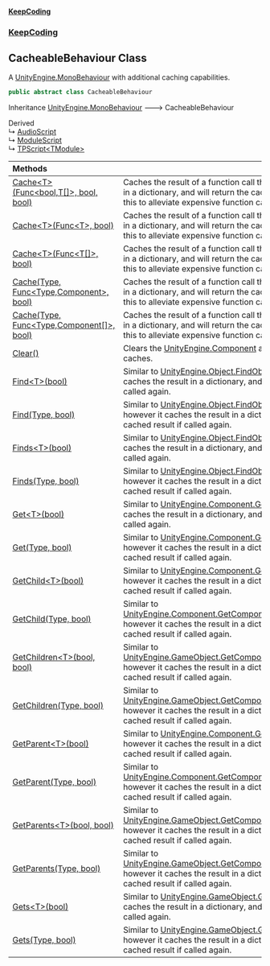 #### [KeepCoding](index.md 'index')
### [KeepCoding](KeepCoding.md 'KeepCoding')
## CacheableBehaviour Class
A [UnityEngine.MonoBehaviour](https://docs.microsoft.com/en-us/dotnet/api/UnityEngine.MonoBehaviour 'UnityEngine.MonoBehaviour') with additional caching capabilities.   
```csharp
public abstract class CacheableBehaviour
```

Inheritance [UnityEngine.MonoBehaviour](https://docs.microsoft.com/en-us/dotnet/api/UnityEngine.MonoBehaviour 'UnityEngine.MonoBehaviour') &#129106; CacheableBehaviour  

Derived  
&#8627; [AudioScript](AudioScript.md 'AudioScript')  
&#8627; [ModuleScript](KeepCoding_ModuleScript.md 'KeepCoding.ModuleScript')  
&#8627; [TPScript&lt;TModule&gt;](KeepCoding_TPScript_TModule_.md 'KeepCoding.TPScript&lt;TModule&gt;')  

| Methods | |
| :--- | :--- |
| [Cache&lt;T&gt;(Func&lt;bool,T[]&gt;, bool, bool)](KeepCoding_CacheableBehaviour_Cache_T_(System_Func_bool_T____bool_bool).md 'KeepCoding.CacheableBehaviour.Cache&lt;T&gt;(System.Func&lt;bool,T[]&gt;, bool, bool)') | Caches the result of a function call that returns a component array in a dictionary, and will return the cached result if called again. Use this to alleviate expensive function calls.<br/> |
| [Cache&lt;T&gt;(Func&lt;T&gt;, bool)](KeepCoding_CacheableBehaviour_Cache_T_(System_Func_T__bool).md 'KeepCoding.CacheableBehaviour.Cache&lt;T&gt;(System.Func&lt;T&gt;, bool)') | Caches the result of a function call that returns a component array in a dictionary, and will return the cached result if called again. Use this to alleviate expensive function calls.<br/> |
| [Cache&lt;T&gt;(Func&lt;T[]&gt;, bool)](KeepCoding_CacheableBehaviour_Cache_T_(System_Func_T____bool).md 'KeepCoding.CacheableBehaviour.Cache&lt;T&gt;(System.Func&lt;T[]&gt;, bool)') | Caches the result of a function call that returns a component array in a dictionary, and will return the cached result if called again. Use this to alleviate expensive function calls.<br/> |
| [Cache(Type, Func&lt;Type,Component&gt;, bool)](KeepCoding_CacheableBehaviour_Cache(System_Type_System_Func_System_Type_Component__bool).md 'KeepCoding.CacheableBehaviour.Cache(System.Type, System.Func&lt;System.Type,Component&gt;, bool)') | Caches the result of a function call that returns a component array in a dictionary, and will return the cached result if called again. Use this to alleviate expensive function calls.<br/> |
| [Cache(Type, Func&lt;Type,Component[]&gt;, bool)](KeepCoding_CacheableBehaviour_Cache(System_Type_System_Func_System_Type_Component____bool).md 'KeepCoding.CacheableBehaviour.Cache(System.Type, System.Func&lt;System.Type,Component[]&gt;, bool)') | Caches the result of a function call that returns a component array in a dictionary, and will return the cached result if called again. Use this to alleviate expensive function calls.<br/> |
| [Clear()](KeepCoding_CacheableBehaviour_Clear().md 'KeepCoding.CacheableBehaviour.Clear()') | Clears the [UnityEngine.Component](https://docs.microsoft.com/en-us/dotnet/api/UnityEngine.Component 'UnityEngine.Component') and [UnityEngine.Object](https://docs.microsoft.com/en-us/dotnet/api/UnityEngine.Object 'UnityEngine.Object') caches.<br/> |
| [Find&lt;T&gt;(bool)](KeepCoding_CacheableBehaviour_Find_T_(bool).md 'KeepCoding.CacheableBehaviour.Find&lt;T&gt;(bool)') | Similar to [UnityEngine.Object.FindObjectsOfType&lt;&gt;](https://docs.microsoft.com/en-us/dotnet/api/UnityEngine.Object.FindObjectsOfType--1 'UnityEngine.Object.FindObjectsOfType``1'), however it caches the result in a dictionary, and will return the cached result if called again.<br/> |
| [Find(Type, bool)](KeepCoding_CacheableBehaviour_Find(System_Type_bool).md 'KeepCoding.CacheableBehaviour.Find(System.Type, bool)') | Similar to [UnityEngine.Object.FindObjectsOfType(System.Type)](https://docs.microsoft.com/en-us/dotnet/api/UnityEngine.Object.FindObjectsOfType#UnityEngine_Object_FindObjectsOfType_System_Type_ 'UnityEngine.Object.FindObjectsOfType(System.Type)'), however it caches the result in a dictionary, and will return the cached result if called again.<br/> |
| [Finds&lt;T&gt;(bool)](KeepCoding_CacheableBehaviour_Finds_T_(bool).md 'KeepCoding.CacheableBehaviour.Finds&lt;T&gt;(bool)') | Similar to [UnityEngine.Object.FindObjectsOfType&lt;&gt;](https://docs.microsoft.com/en-us/dotnet/api/UnityEngine.Object.FindObjectsOfType--1 'UnityEngine.Object.FindObjectsOfType``1'), however it caches the result in a dictionary, and will return the cached result if called again.<br/> |
| [Finds(Type, bool)](KeepCoding_CacheableBehaviour_Finds(System_Type_bool).md 'KeepCoding.CacheableBehaviour.Finds(System.Type, bool)') | Similar to [UnityEngine.Object.FindObjectsOfType(System.Type)](https://docs.microsoft.com/en-us/dotnet/api/UnityEngine.Object.FindObjectsOfType#UnityEngine_Object_FindObjectsOfType_System_Type_ 'UnityEngine.Object.FindObjectsOfType(System.Type)'), however it caches the result in a dictionary, and will return the cached result if called again.<br/> |
| [Get&lt;T&gt;(bool)](KeepCoding_CacheableBehaviour_Get_T_(bool).md 'KeepCoding.CacheableBehaviour.Get&lt;T&gt;(bool)') | Similar to [UnityEngine.Component.GetComponent&lt;&gt;](https://docs.microsoft.com/en-us/dotnet/api/UnityEngine.Component.GetComponent--1 'UnityEngine.Component.GetComponent``1'), however it caches the result in a dictionary, and will return the cached result if called again.<br/> |
| [Get(Type, bool)](KeepCoding_CacheableBehaviour_Get(System_Type_bool).md 'KeepCoding.CacheableBehaviour.Get(System.Type, bool)') | Similar to [UnityEngine.Component.GetComponent(System.Type)](https://docs.microsoft.com/en-us/dotnet/api/UnityEngine.Component.GetComponent#UnityEngine_Component_GetComponent_System_Type_ 'UnityEngine.Component.GetComponent(System.Type)'), however it caches the result in a dictionary, and will return the cached result if called again.<br/> |
| [GetChild&lt;T&gt;(bool)](KeepCoding_CacheableBehaviour_GetChild_T_(bool).md 'KeepCoding.CacheableBehaviour.GetChild&lt;T&gt;(bool)') | Similar to [UnityEngine.Component.GetComponentInChildren&lt;&gt;](https://docs.microsoft.com/en-us/dotnet/api/UnityEngine.Component.GetComponentInChildren--1 'UnityEngine.Component.GetComponentInChildren``1'), however it caches the result in a dictionary, and will return the cached result if called again.<br/> |
| [GetChild(Type, bool)](KeepCoding_CacheableBehaviour_GetChild(System_Type_bool).md 'KeepCoding.CacheableBehaviour.GetChild(System.Type, bool)') | Similar to [UnityEngine.Component.GetComponentInChildren(System.Type)](https://docs.microsoft.com/en-us/dotnet/api/UnityEngine.Component.GetComponentInChildren#UnityEngine_Component_GetComponentInChildren_System_Type_ 'UnityEngine.Component.GetComponentInChildren(System.Type)'), however it caches the result in a dictionary, and will return the cached result if called again.<br/> |
| [GetChildren&lt;T&gt;(bool, bool)](KeepCoding_CacheableBehaviour_GetChildren_T_(bool_bool).md 'KeepCoding.CacheableBehaviour.GetChildren&lt;T&gt;(bool, bool)') | Similar to [UnityEngine.GameObject.GetComponentsInChildren&lt;&gt;.Boolean)](https://docs.microsoft.com/en-us/dotnet/api/UnityEngine.GameObject.GetComponentsInChildren--1#UnityEngine_GameObject_GetComponentsInChildren__1_System_Boolean_ 'UnityEngine.GameObject.GetComponentsInChildren``1(System.Boolean)'), however it caches the result in a dictionary, and will return the cached result if called again.<br/> |
| [GetChildren(Type, bool)](KeepCoding_CacheableBehaviour_GetChildren(System_Type_bool).md 'KeepCoding.CacheableBehaviour.GetChildren(System.Type, bool)') | Similar to [UnityEngine.GameObject.GetComponentsInChildren(System.Type)](https://docs.microsoft.com/en-us/dotnet/api/UnityEngine.GameObject.GetComponentsInChildren#UnityEngine_GameObject_GetComponentsInChildren_System_Type_ 'UnityEngine.GameObject.GetComponentsInChildren(System.Type)'), however it caches the result in a dictionary, and will return the cached result if called again.<br/> |
| [GetParent&lt;T&gt;(bool)](KeepCoding_CacheableBehaviour_GetParent_T_(bool).md 'KeepCoding.CacheableBehaviour.GetParent&lt;T&gt;(bool)') | Similar to [UnityEngine.Component.GetComponentInParent&lt;&gt;](https://docs.microsoft.com/en-us/dotnet/api/UnityEngine.Component.GetComponentInParent--1 'UnityEngine.Component.GetComponentInParent``1'), however it caches the result in a dictionary, and will return the cached result if called again.<br/> |
| [GetParent(Type, bool)](KeepCoding_CacheableBehaviour_GetParent(System_Type_bool).md 'KeepCoding.CacheableBehaviour.GetParent(System.Type, bool)') | Similar to [UnityEngine.Component.GetComponentInParent(System.Type)](https://docs.microsoft.com/en-us/dotnet/api/UnityEngine.Component.GetComponentInParent#UnityEngine_Component_GetComponentInParent_System_Type_ 'UnityEngine.Component.GetComponentInParent(System.Type)'), however it caches the result in a dictionary, and will return the cached result if called again.<br/> |
| [GetParents&lt;T&gt;(bool, bool)](KeepCoding_CacheableBehaviour_GetParents_T_(bool_bool).md 'KeepCoding.CacheableBehaviour.GetParents&lt;T&gt;(bool, bool)') | Similar to [UnityEngine.GameObject.GetComponentsInParent&lt;&gt;.Boolean)](https://docs.microsoft.com/en-us/dotnet/api/UnityEngine.GameObject.GetComponentsInParent--1#UnityEngine_GameObject_GetComponentsInParent__1_System_Boolean_ 'UnityEngine.GameObject.GetComponentsInParent``1(System.Boolean)'), however it caches the result in a dictionary, and will return the cached result if called again.<br/> |
| [GetParents(Type, bool)](KeepCoding_CacheableBehaviour_GetParents(System_Type_bool).md 'KeepCoding.CacheableBehaviour.GetParents(System.Type, bool)') | Similar to [UnityEngine.GameObject.GetComponentsInParent(System.Type)](https://docs.microsoft.com/en-us/dotnet/api/UnityEngine.GameObject.GetComponentsInParent#UnityEngine_GameObject_GetComponentsInParent_System_Type_ 'UnityEngine.GameObject.GetComponentsInParent(System.Type)'), however it caches the result in a dictionary, and will return the cached result if called again.<br/> |
| [Gets&lt;T&gt;(bool)](KeepCoding_CacheableBehaviour_Gets_T_(bool).md 'KeepCoding.CacheableBehaviour.Gets&lt;T&gt;(bool)') | Similar to [UnityEngine.GameObject.GetComponents&lt;&gt;](https://docs.microsoft.com/en-us/dotnet/api/UnityEngine.GameObject.GetComponents--1 'UnityEngine.GameObject.GetComponents``1'), however it caches the result in a dictionary, and will return the cached result if called again.<br/> |
| [Gets(Type, bool)](KeepCoding_CacheableBehaviour_Gets(System_Type_bool).md 'KeepCoding.CacheableBehaviour.Gets(System.Type, bool)') | Similar to [UnityEngine.GameObject.GetComponents(System.Type)](https://docs.microsoft.com/en-us/dotnet/api/UnityEngine.GameObject.GetComponents#UnityEngine_GameObject_GetComponents_System_Type_ 'UnityEngine.GameObject.GetComponents(System.Type)'), however it caches the result in a dictionary, and will return the cached result if called again.<br/> |
